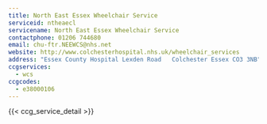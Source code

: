```yaml
---
title: North East Essex Wheelchair Service
serviceid: ntheaecl
servicename: North East Essex Wheelchair Service
contactphone: 01206 744680
email: chu-ftr.NEEWCS@nhs.net
website: http://www.colchesterhospital.nhs.uk/wheelchair_services
address: "Essex County Hospital Lexden Road   Colchester Essex CO3 3NB"
ccgservices:
  - wcs
ccgcodes:
  - e38000106
---
```


{{< ccg_service_detail >}}
